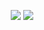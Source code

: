 <p align="center">
  <img src="https://github-readme-stats.vercel.app/api?username=GitNeu256&show_icons=true&theme=tokyonight">
  <img src="https://github-readme-stats.vercel.app/api/top-langs/?username=GitNeu256&langs_count=8&layout=compact">
</p>

